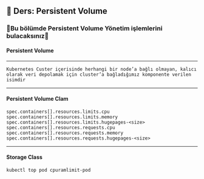 ## 🧑 Ders: Persistent Volume

### 📗Bu bölümde Persistent Volume Yönetim işlemlerini bulacaksınız📗

#### Persistent Volume
***
```
Kubernetes Custer içerisinde herhangi bir node’a bağlı olmayan, kalıcı olarak veri depolamak için cluster’a bağladığımız komponente verilen isimdir
```
***
#### Persistent Volume Clam
```
spec.containers[].resources.limits.cpu
spec.containers[].resources.limits.memory
spec.containers[].resources.limits.hugepages-<size>
spec.containers[].resources.requests.cpu
spec.containers[].resources.requests.memory
spec.containers[].resources.requests.hugepages-<size>
```
***
#### Storage Class
```
kubectl top pod cpuramlimit-pod 
```
